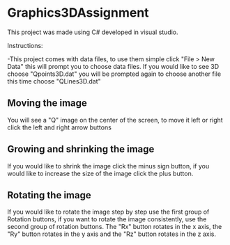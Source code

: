 # Graphics3DAssignment

This project was made using C# developed in visual studio. 

Instructions:
 
-This project comes with data files, to use them simple click "File > New Data" this will prompt you to choose data files.
If you would like to see 3D choose "Qpoints3D.dat" you will be prompted again to choose another file this time choose "QLines3D.dat" 

Moving the image 
-----------------
You will see a "Q" image on the center of the screen, to move it left or right click the left and right arrow buttons

Growing and shrinking the image
--------------------------------
If you would like to shrink the image click the minus sign button, if you would like to increase the size of the image click the plus button.

Rotating the image 
-------------------
If you would like to rotate the image step by step use the first group of Rotation buttons, if you want to 
rotate the image consistently, use the second group of rotation buttons. The "Rx" button rotates in the x axis, 
the "Ry" button rotates in the y axis and the "Rz" button rotates in the z axis.



